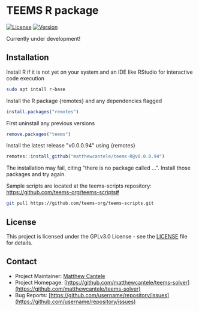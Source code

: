 # TEEMS R package

[![License](https://img.shields.io/badge/License-GPL-blue.svg)](LICENSE)
[![Version](https://img.shields.io/badge/version-0.9-green.svg)](https://github.com/username/repo/releases)


Currently under development!
## Installation
Install R if it is not yet on your system and an IDE like RStudio for interactive code execution
```bash
sudo apt intall r-base
```

Install the R package {remotes} and any dependencies flagged
```R
install.packages("remotes")
```

First uninstall any previous versions
```R
remove.packages("teems")
```

Install the latest release "v0.0.0.94" using {remotes}
```R
remotes::install_github("matthewcantele/teems-R@v0.0.0.94")
```
The installation may fail, citing "there is no package called ...". Install those packages and try again.

Sample scripts are located at the teems-scripts repository: https://github.com/teems-org/teems-scripts#
```bash
git pull https://github.com/teems-org/teems-scripts.git
```


## License

This project is licensed under the GPLv3.0 License - see the [LICENSE](LICENSE) file for details.

## Contact

- Project Maintainer: [Matthew Cantele](mailto:matthew.cantele@protonmail.com)
- Project Homepage: [https://github.com/matthewcantele/teems-solver](https://github.com/matthewcantele/teems-solver)
- Bug Reports: [https://github.com/username/repository/issues](https://github.com/username/repository/issues)